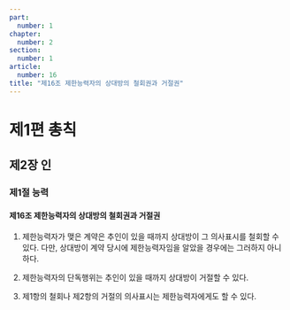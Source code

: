 ```yaml
---
part:
  number: 1
chapter:
  number: 2
section:
  number: 1
article:
  number: 16
title: "제16조 제한능력자의 상대방의 철회권과 거절권"
---
```


# 제1편 총칙

## 제2장 인

### 제1절 능력

#### 제16조 제한능력자의 상대방의 철회권과 거절권

1. 제한능력자가 맺은 계약은 추인이 있을 때까지 상대방이 그 의사표시를 철회할 수 있다. 다만, 상대방이 계약 당시에 제한능력자임을 알았을 경우에는 그러하지 아니하다.

2. 제한능력자의 단독행위는 추인이 있을 때까지 상대방이 거절할 수 있다.

3. 제1항의 철회나 제2항의 거절의 의사표시는 제한능력자에게도 할 수 있다.
